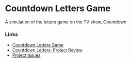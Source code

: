 # Countdown Letters Game

A simulation of the letters game on the TV show, Countdown

### Links

- [Countdown Letters Game](https://waynelambert.dev/countdown-letters/selection/)
- [Countdown Letters: Project Review](https://waynelambert.dev/portfolio/reviews/countdown-letters/)
- [Project Issues](https://github.com/WayneLambert/portfolio/issues?q=is%3Aissue+label%3A%22app%3A+countdown_letters%22+)
